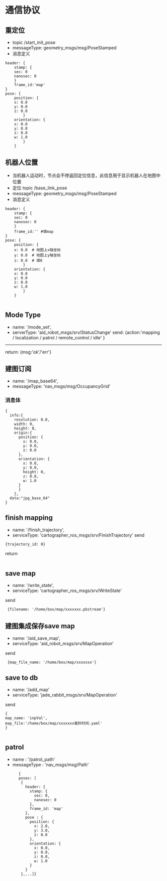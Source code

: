 # 通信协议

 ## 重定位
- topic /start_init_pose
- messageType: geometry_msgs/msg/PoseStamped
- 消息定义

```
header: {
    stamp: {
    sec: 0
    nanosec: 0
    }
    frame_id:'map'
}
pose: {
    position: {
    x: 0.0
    y: 0.0
    z: 0.0
        }
    orientation: {
    x: 0.0
    y: 0.0
    z: 0.0
    w: 1.0
        }
    }
  ```
## 机器人位置
- 当机器人运动时，节点会不停返回定位信息，此信息用于显示机器人在地图中位置
- 定位 topic /base_link_pose
- messageType: geometry_msgs/msg/PoseStamped
- 消息定义

```
header: {
    stamp: {
    sec: 0
    nanosec: 0
    }
    frame_id:'' #填map
}
pose: {
    position: {
    x: 0.0  # 地图上x轴坐标
    y: 0.0  # 地图上y轴坐标
    z: 0.0  # 填0
        }
    orientation: {
    x: 0.0
    y: 0.0
    z: 0.0
    w: 1.0
        }
    }


```

## Mode Type

- name: '/mode_set',
- serverType: 'aid_robot_msgs/srv/StatusChange'
send:
{action:'mapping / localization / patrol / remote_control / idle' }
----
return:
{msg:'ok'/'err'}


## 建图订阅


- name: '/map_base64',
- messageType: 'nav_msgs/msg/OccupancyGrid'

### 消息体
```
{
  info:{
    resolution: 0.0,
    width: 0,
    height: 0,
    origin:{
      position: {
        x: 0.0,
        y: 0.0,
        z: 0.0
      },
      orientation: {
        x: 0.0,
        y: 0.0,
        height: 0,
        z: 0.0,
        w: 1.0
      }
	  }
	},
  data:"jpg_base_64"
}
```
## finish mapping

- name: '/finish_trajectory',
- serviceType: 'cartographer_ros_msgs/srv/FinishTrajectory'
 send
 ```
 {trajectory_id: 0}
 ```
 return
 ```

 ```
 ## save map
- name: '/write_state',
- serviceType: 'cartographer_ros_msgs/srv/WriteState'

send
```
 {filename: '/home/box/map/xxxxxxx.pbstream'}
```
## 建图集成保存save map

- name: '/aid_save_map',
- serviceType: 'aid_robot_msgs/srv/MapOperation'

send
```
 {map_file_name: '/home/box/map/xxxxxxx'}
 ```

## save to db
- name: '/add_map'
- serviceType: 'jade_rabbit_msgs/srv/MapOperation'

send
```
{
map_name: 'inpVal',
map_file:'/home/box/map/xxxxxxx毫秒时间.yaml'
}


```


 ## patrol

- name : '/patrol_path'
- messageType : 'nav_msgs/msg/Path'

 ```
       {
       poses: [
        {
          header: {
            stamp: {
              sec: 0,
              nanosec: 0
            },
            frame_id: 'map'
          },
          pose : {
            position: {
              x: 2.0,
              y: 3.0,
              z: 0.0
            },
            orientation: {
              x: 0.0,
              y: 0.0,
              z: 0.0,
              w: 1.0
            }
          }
        },...]}
 ```
